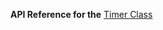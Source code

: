 
**API Reference for the** [Timer Class](https://docs.nativescript.org/api-reference/modules/_timer_.html)